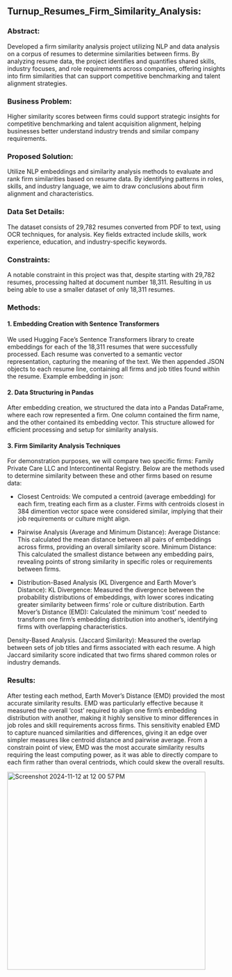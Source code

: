 ## Turnup_Resumes_Firm_Similarity_Analysis: 
### Abstract:
Developed a firm similarity analysis project utilizing NLP and data analysis on a corpus of resumes to determine similarities between firms. By analyzing resume data, the project identifies and quantifies shared skills, industry focuses, and role requirements across companies, offering insights into firm similarities that can support competitive benchmarking and talent alignment strategies.

### Business Problem: 
Higher similarity scores between firms could support strategic insights for competitive benchmarking and talent acquisition alignment, helping businesses better understand industry trends and similar company requirements.

### Proposed Solution:
Utilize NLP embeddings and similarity analysis methods to evaluate and rank firm similarities based on resume data. By identifying patterns in roles, skills, and industry language, we aim to draw conclusions about firm alignment and characteristics.

### Data Set Details: 
The dataset consists of 29,782 resumes converted from PDF to text, using OCR techniques, for analysis. Key fields extracted include skills, work experience, education, and industry-specific keywords.

### Constraints:
A notable constraint in this project was that, despite starting with 29,782 resumes, processing halted at document number 18,311. Resulting in us being able to use a smaller dataset of only 18,311 resumes.

### Methods:

#### 1. Embedding Creation with Sentence Transformers
We used Hugging Face’s Sentence Transformers library to create embeddings for each of the 18,311 resumes that were successfully processed. Each resume was converted to a semantic vector representation, capturing the meaning of the text. We then appended JSON objects to each resume line, containing all firms and job titles found within the resume. Example embedding in json: 


#### 2. Data Structuring in Pandas
After embedding creation, we structured the data into a Pandas DataFrame, where each row represented a firm. One column contained the firm name, and the other contained its embedding vector. This structure allowed for efficient processing and setup for similarity analysis.

#### 3. Firm Similarity Analysis Techniques
For demonstration purposes, we will compare two specific firms: Family Private Care LLC and Intercontinental Registry. Below are the methods used to determine similarity between these and other firms based on resume data:

- Closest Centroids: We computed a centroid (average embedding) for each firm, treating each firm as a cluster. Firms with centroids closest in 384 dimention vector space were considered similar, implying that their job requirements or culture might align.

- Pairwise Analysis (Average and Minimum Distance):
  Average Distance: This calculated the mean distance between all pairs of embeddings across firms, providing an overall similarity score.
  Minimum Distance: This calculated the smallest distance between any embedding pairs, revealing points of strong similarity in specific roles or requirements between firms.

- Distribution-Based Analysis (KL Divergence and Earth Mover’s Distance):
  KL Divergence: Measured the divergence between the probability distributions of embeddings, with lower scores indicating greater similarity between firms’ role or culture distribution.
  Earth Mover’s Distance (EMD): Calculated the minimum ‘cost’ needed to transform one firm’s embedding distribution into another’s, identifying firms with overlapping characteristics.

Density-Based Analysis.
  (Jaccard Similarity): Measured the overlap between sets of job titles and firms associated with each resume. A high Jaccard similarity score indicated that two firms shared common roles or industry demands.

### Results:
After testing each method, Earth Mover’s Distance (EMD) provided the most accurate similarity results. EMD was particularly effective because it measured the overall ‘cost’ required to align one firm’s embedding distribution with another, making it highly sensitive to minor differences in job roles and skill requirements across firms. This sensitivity enabled EMD to capture nuanced similarities and differences, giving it an edge over simpler measures like centroid distance and pairwise average. From a constrain point of view, EMD was the most accurate similarity results requiring the least computing power, as it was able to directly compare to each firm rather than overal centriods, which could skew the overall results. 

<img width="456" alt="Screenshot 2024-11-12 at 12 00 57 PM" src="https://github.com/user-attachments/assets/f245908b-b53b-4f97-a76b-b76949286e7d">
